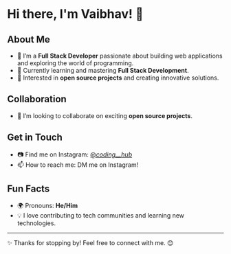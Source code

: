 # Hi there, I'm Vaibhav! 👋

## About Me
- 🚀 I’m a **Full Stack Developer** passionate about building web applications and exploring the world of programming.  
- 🌱 Currently learning and mastering **Full Stack Development**.  
- 🌟 Interested in **open source projects** and creating innovative solutions.  

## Collaboration
- 🤝 I’m looking to collaborate on exciting **open source projects**.  

## Get in Touch
- 📷 Find me on Instagram: [@_coding__hub_](https://instagram.com/_coding__hub_)  
- 📫 How to reach me: DM me on Instagram!  

## Fun Facts
- 🌍 Pronouns: **He/Him**  
- 💡 I love contributing to tech communities and learning new technologies.

---

✨ Thanks for stopping by! Feel free to connect with me. 😊
